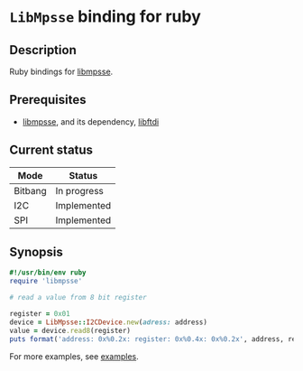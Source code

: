 # `LibMpsse` binding for ruby

## Description

Ruby bindings for [libmpsse](https://github.com/devttys0/libmpsse).

## Prerequisites

* [libmpsse](https://github.com/devttys0/libmpsse), and its dependency,
  [libftdi](https://www.intra2net.com/en/developer/libftdi/)

## Current status

| Mode    | Status              |
|---------|---------------------|
| Bitbang | In progress         |
| I2C     | Implemented         |
| SPI     | Implemented         |

## Synopsis

```ruby
#!/usr/bin/env ruby
require 'libmpsse'

# read a value from 8 bit register

register = 0x01
device = LibMpsse::I2CDevice.new(adress: address)
value = device.read8(register)
puts format('address: 0x%0.2x: register: 0x%0.4x: 0x%0.2x', address, register, value)
```

For more examples, see [examples](examples).
